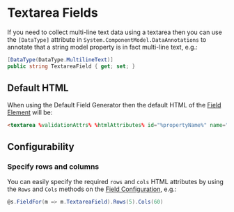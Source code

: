 # Textarea Fields

If you need to collect multi-line text data using a textarea then you can use the `[DataType]` attribute in `System.ComponentModel.DataAnnotations` to annotate that a string model property is in fact multi-line text, e.g.:

```csharp
[DataType(DataType.MultilineText)]
public string TextareaField { get; set; }
```

## Default HTML

When using the Default Field Generator then the default HTML of the [Field Element](field-element) will be:

```html
<textarea %validationAttrs% %htmlAttributes% id="%propertyName%" name="%propertyName%">%value%</textarea>
```

## Configurability

### Specify rows and columns

You can easily specify the required `rows` and `cols` HTML attributes by using the `Rows` and `Cols` methods on the [Field Configuration](field-configuration), e.g.:

```csharp
@s.FieldFor(m => m.TextareaField).Rows(5).Cols(60)
```
